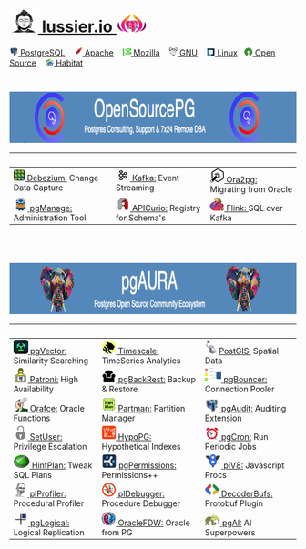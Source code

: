  
# [<img height=40 width=50 src=img/budha.png> lussier.io <img height=33 width=55 src=img/purple-pg-aura.png>](https://lussier.io)

[<img width=15 height=15 src=img/postgres.jpg> PostgreSQL](https://postgresql.org) &nbsp;&nbsp; [<img width=15 height=15 src=img/apache.png> Apache](https://apache.org) &nbsp;&nbsp; [<img width=15 height=15 src=img/mozilla.png> Mozilla](https://mozilla.org)  &nbsp;&nbsp;  [<img width=15 height=15 src=img/gnu.png> GNU](https://gnu.org) &nbsp;&nbsp;  [<img width=15 height=15 src=img/linuxFoundation.png> Linux](https://linuxfoundation.org) &nbsp;&nbsp;[<img width=15 height=15 src=img/osi.png> Open Source](https://opensource.org) &nbsp;&nbsp;  [<img width=15 height=15 src=img/habitat.png> Habitat](https://habitat.org)


<img height=25 width=1 src=img/spacer.png>
<img height=90 width=750 src=img/opensourcepg-banner.png> 

| &nbsp; | &nbsp; | &nbsp; |
| :----- | :----- | :----- | 
| [<img height=20 width=20 src=img/debezium.jpg> Debezium:](https://debezium.io) Change Data Capture | [<img height=20 width=25 src=img/kafka.jpg> Kafka:](https://kafka.apache.org) Event Streaming | [<img height=25 width=25 src=img/ora2pg.png> Ora2pg: ](https://ora2pg.darold.net) Migrating from Oracle
| [<img height=25 width25 src=img/pgmanage.png> pgManage:](https://github.com/commandprompt/pgmanage?tab=readme-ov-file#--a-modern-multi-platform-postgres-centric-database-clientadministration-tool-) Administration Tool | [<img height=25 width=25 src=img/apicurio.png> APICurio:](https://www.apicur.io/registry/) Registry for Schema's  | [<img height=25 width=25 src=img/flink.jpg> Flink: ](https://flink.apache.org) SQL over Kafka 


<img height=50 width=1 src=img/spacer.png>
<img height=90 width=750 src=img/pgaura-banner.png> 

| &nbsp; | &nbsp; | &nbsp; |
| :----- | :----- | :----- | 
| [<img height=25 width25 src=img/vector.png> pgVector:](https://github.com/pgvector/pgvector?tab=readme-ov-file#getting-started) Similarity Searching |  [<img height=25 width25 src=img/timescale.png> Timescale:](https://github.com/timescale/timescaledb?tab=readme-ov-file#create-a-hypertable) TimeSeries Analytics | [<img height=25 width25 src=img/postgis.jpg>PostGIS:](https://postgis.net) Spatial Data 
| [<img height=25 width25 src=img/patroni.png> Patroni:](https://github.com/patroni/patroni]) High Availability | [<img height=25 width25 src=img/backrest.png> pgBackRest:](https://pgbackrest.org) Backup & Restore | [<img height=25 width25 src=img/bouncer.png> pgBouncer:](https://pgbouncer.org) Connection Pooler 
| [<img height=25 width25 src=img/orafce.png> Orafce:](https://github.com/orafce/orafce/) Oracle Functions | [<img height=25 width25 src=img/partman.png> Partman:](https://github.com/pgpartman/pg_partman) Partition Manager| [<img height=25 width25 src=img/pgaudit.png> pgAudit:](https://pgaudit.org/) Auditing Extension 
| [<img height=25 width25 src=img/setuser.png> SetUser:](https://github.com/pgaudit/set_user?tab=readme-ov-file#postgresql-set_user-extension-module) Privilege Escalation| [<img height=25 width25 src=img/whatif.png> HypoPG:](https://github.com/) Hypothetical Indexes | [<img height=25 width25 src=img/cron.png> pgCron:](https://github.com/citusdata/pg_cron?tab=readme-ov-file#what-is-pg_cron) Run Periodic Jobs
| [<img height=25 width25 src=img/hintplan.png> HintPlan:](https://github.com/ossc-db/pg_hint_plan) Tweak SQL Plans | [<img height=25 width25 src=img/cybertec.png> pgPermissions:](https://github.com/cybertec-postgresql/pg_permissions?tab=readme-ov-file#postgresql-permission-reports-and-checks) Permissions++ | [<img height=25 width25 src=img/v8.png> plV8:](https://plv8.github.io/) Javascript Procs 
| [<img height=25 width25 src=img/jan.png> plProfiler:](https://github.com) Procedural Profiler | [<img height=25 width25 src=img/debugger.png> plDebugger:](https://github.com/EnterpriseDB/pldebugger) Procedure Debugger | [<img height=25 width25 src=img/protobufs.jpg> DecoderBufs:](https://github.com/debezium/postgres-decoderbufs) Protobuf Plugin
| [<img height=25 width25 src=img/pglogical.png> pgLogical:](https://github.com/2ndquadrant/pglogical?tab=readme-ov-file#usage) Logical Replication| [<img height=25 width25 src=img/oracle_fdw.png> OracleFDW:](https://github.com/laurenz/oracle_fdw?tab=readme-ov-file#foreign-data-wrapper-for-oracle) Oracle from PG | [<img height=25 width25 src=img/pgai.png> pgAI:](https://github.com/timescale/pgai?tab=readme-ov-file#create-a-table-and-run-a-vectorizer) AI Superpowers 
